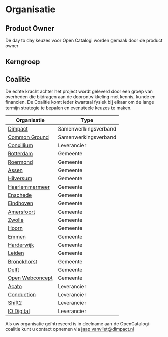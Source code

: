 # Organisatie


## Product Owner
De day to day keuzes voor Open Catalogi worden gemaak door de product owner

## Kerngroep

## Coalitie
De echte kracht achter het project wordt geleverd door een groep van overheden die bijdragen aan de doorontwikkeling met kennis, kunde en financien. De Coalitie komt ieder kwartaal fysiek bij elkaar om de lange termijn strategie te bepalen en evenuteele keuzes te maken.


| Organisatie                                         | Type                 | 
|-----------------------------------------------------|----------------------|
| [Dimpact](https://www.dimpact.nl)                   | Samenwerkingsverband |
| [Common Ground](https://commonground.nl/)           | Samenwerkingsverband | 
| [Conxillium](https://www.conxillium.com)            | Leverancier          |
| [Rotterdam](https://www.rotterdam.nl)               | Gemeente             | 
| [Roermond](https://www.roermond.nl)                 | Gemeente             | 
| [Assen](https://www.assen.nl)                       | Gemeente             | 
| [Hilversum](https://www.hilversum.nl)               | Gemeente             | 
| [Haarlemmermeer](https://haarlemmermeergemeente.nl) | Gemeente             | 
| [Enschede](https://www.enschede.nl)                 | Gemeente             | 
| [Eindhoven](https://www.eindhoven.nl)               | Gemeente             |
| [Amersfoort](https://www.amersfoort.nl)             | Gemeente             | 
| [Zwolle](https://www.zwolle.nl)                     | Gemeente             | 
| [Hoorn](https://www.hoorn.nl)                       | Gemeente             | 
| [Emmen](https://www.emmen.nl)                       | Gemeente             | 
| [Harderwijk](https://www.harderwijk.nl)             | Gemeente             | 
| [Leiden](https://gemeente.leiden.nl)                | Gemeente             | 
| [Bronckhorst](https://www.bronckhorst.nl)           | Gemeente             | 
| [Delft](https://www.delft.nl)                       | Gemeente             | 
| [Open Webconcept](https://openwebconcept.nl/)       | Gemeente             | 
| [Acato](https://www.acato.nl)                       | Leverancier          | 
| [Conduction](https://www.conduction.nl)             | Leverancier          | 
| [Shift2](https://www.shift2.nl/)                    | Leverancier          | 
| [IO Digital](https://www.iodigital.com/nl/home)     | Leverancier          | 


Als uw organisatie geïntreseerd is in deelname aan de OpenCatalogi-coalitie kunt u contact opnemen via [jaap.vanvliet@dimpact.nl](jaap.vanvliet@dimpact.nl)